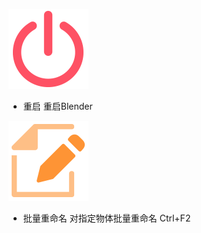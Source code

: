 ![重启](./res/重启.png ':size=128x128')

+ 重启
  重启Blender

![批量重命名](./res/批量重命名.png ':size=128x128')

+ 批量重命名
  对指定物体批量重命名  Ctrl+F2

